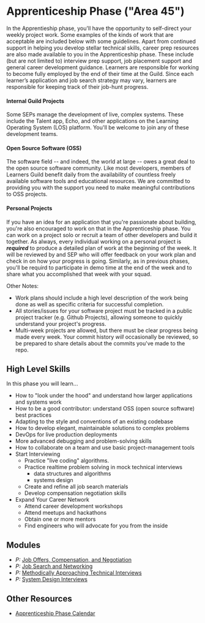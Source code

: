 # Apprenticeship Phase ("Area 45")

In the Apprentieship phase, you'll have the opportunity to self-direct your weekly project work. Some examples of the kinds of work that are acceptable are included below with some guidelines. Apart from continued support in helping you develop stellar technical skills, career prep resources are also made available to you in the Apprenticeship phase. These include (but are not limited to) interview prep support, job placement support and general career development guidance. Learners are responsible for working to become fully employed by the end of their time at the Guild. Since each learner’s application and job search strategy may vary, learners are responsible for keeping track of their job-hunt progress.

#### Internal Guild Projects

Some SEPs manage the development of live, complex systems. These include the Talent app, Echo, and other applications on the Learning Operating System (LOS) platform. You'll be welcome to join any of these development teams.

#### Open Source Software (OSS)

The software field -- and indeed, the world at large -- owes a great deal to the open source software community. Like most developers, members of Learners Guild benefit daily from the availability of countless freely available software tools and educational resources. We are committed to providing you with the support you need to make meaningful contributions to OSS projects.

#### Personal Projects

If you have an idea for an application that you're passionate about building, you're also encouraged to work on that in the Apprenticeship phase. You can work on a project solo or recruit a team of other developers and build it together. As always, every individual working on a personal project is **_required_** to produce a detailed plan of work at the beginning of the week. It will be reviewed by and SEP who will offer feedback on your work plan and check in on how your progress is going. Similarly, as in previous phases, you'll be requird to participate in demo time at the end of the week and to share what you accomplished that week with your squad.

Other Notes:

- Work plans should include a high level description of the work being done as well as specific criteria for successful completion.
- All stories/issues for your software project must be tracked in a public project tracker (e.g. Github Projects), allowing someone to quickly understand your project's progress.
- Multi-week projects are allowed, but there must be clear progress being made every week. Your commit history _will_ occasionally be reviewed, so be prepared to share details about the commits you've made to the repo.

## High Level Skills

In this phase you will learn...

- How to "look under the hood" and understand how larger applications and systems work
- How to be a good contributor: understand OSS (open source software) best practices
- Adapting to the style and conventions of an existing codebase
- How to develop elegant, maintainable solutions to complex problems
- DevOps for live production deployments
- More advanced debugging and problem-solving skills
- How to collaborate on a team and use basic project-management tools
- Start Interviewing
  - Practice "live coding" algorithms.
  - Practice realtime problem solving in mock technical interviews
    - data structures and algorithms
    - systems design
  - Create and refine all job search materials
  - Develop compensation negotiation skills
- Expand Your Career Network
  - Attend career development workshops
  - Attend meetups and hackathons
  - Obtain one or more mentors
  - Find engineers who will advocate for you from the inside

## Modules

- _P:_ [Job Offers, Compensation, and Negotiation](/Phases/Apprenticeship/Modules/Job-Offers-Compensation-and-Negotiation)
- _P:_ [Job Search and Networking](/Phases/Apprenticeship/Modules/Job-Search-and-Networking)
- _P:_ [Methodically Approaching Technical Interviews](/Phases/Apprenticeship/Modules/Technical-Interviews)
- _P:_ [System Design Interviews](/Phases/Apprenticeship/Modules/System-Design-Interviews)

## Other Resources

- [Apprenticeship Phase Calendar](https://calendar.google.com/calendar/embed?src=learnersguild.org_jdtd800osuihbp2u19pau0gbi4%40group.calendar.google.com&ctz=America%2FLos_Angeles)
